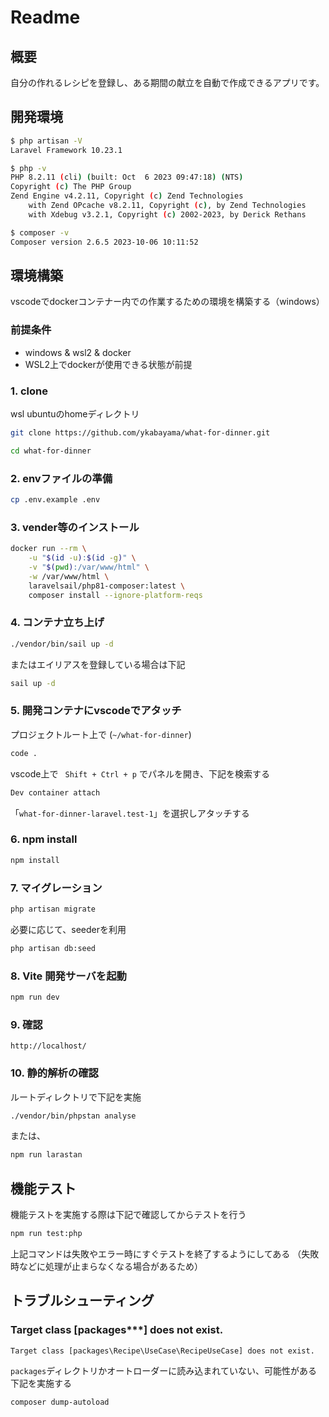 # Readme

## 概要

自分の作れるレシピを登録し、ある期間の献立を自動で作成できるアプリです。

## 開発環境

```bash
$ php artisan -V
Laravel Framework 10.23.1

$ php -v
PHP 8.2.11 (cli) (built: Oct  6 2023 09:47:18) (NTS)
Copyright (c) The PHP Group
Zend Engine v4.2.11, Copyright (c) Zend Technologies
    with Zend OPcache v8.2.11, Copyright (c), by Zend Technologies
    with Xdebug v3.2.1, Copyright (c) 2002-2023, by Derick Rethans

$ composer -v
Composer version 2.6.5 2023-10-06 10:11:52
```
## 環境構築

vscodeでdockerコンテナー内での作業するための環境を構築する（windows）

### 前提条件

- windows & wsl2 & docker
- WSL2上でdockerが使用できる状態が前提

### 1. clone

wsl ubuntuのhomeディレクトリ

```bash
git clone https://github.com/ykabayama/what-for-dinner.git
```

```bash
cd what-for-dinner
```

### 2. envファイルの準備

```bash
cp .env.example .env
```

### 3. vender等のインストール

```bash
docker run --rm \
    -u "$(id -u):$(id -g)" \
    -v "$(pwd):/var/www/html" \
    -w /var/www/html \
    laravelsail/php81-composer:latest \
    composer install --ignore-platform-reqs
```

### 4. コンテナ立ち上げ

```bash
./vendor/bin/sail up -d
```

またはエイリアスを登録している場合は下記
```bash
sail up -d
```

### 5. 開発コンテナにvscodeでアタッチ

プロジェクトルート上で (`~/what-for-dinner`)

```bash
code .
```

vscode上で ` Shift + Ctrl + p` でパネルを開き、下記を検索する
```txt
Dev container attach
```

「`what-for-dinner-laravel.test-1`」を選択しアタッチする

### 6. npm install

```bash
npm install
```

### 7. マイグレーション

```bash
php artisan migrate
```

必要に応じて、seederを利用

```bash
php artisan db:seed
```

### 8. Vite 開発サーバを起動

```bash
npm run dev
```

### 9. 確認

```
http://localhost/
```

### 10. 静的解析の確認

ルートディレクトリで下記を実施
```bash
./vendor/bin/phpstan analyse
```
または、
```bash
npm run larastan
```

## 機能テスト

機能テストを実施する際は下記で確認してからテストを行う
```bash
npm run test:php
```
上記コマンドは失敗やエラー時にすぐテストを終了するようにしてある
（失敗時などに処理が止まらなくなる場合があるため）

## トラブルシューティング

### Target class [packages\***] does not exist.

```
Target class [packages\Recipe\UseCase\RecipeUseCase] does not exist.
```

`packages`ディレクトリかオートローダーに読み込まれていない、可能性がある
下記を実施する
```bash
composer dump-autoload
```

